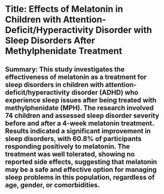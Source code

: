# Title: Effects of Melatonin in Children with Attention-Deficit/Hyperactivity Disorder with Sleep Disorders After Methylphenidate Treatment

## Summary: This study investigates the effectiveness of melatonin as a treatment for sleep disorders in children with attention-deficit/hyperactivity disorder (ADHD) who experience sleep issues after being treated with methylphenidate (MPH). The research involved 74 children and assessed sleep disorder severity before and after a 4-week melatonin treatment. Results indicated a significant improvement in sleep disorders, with 60.8% of participants responding positively to melatonin. The treatment was well tolerated, showing no reported side effects, suggesting that melatonin may be a safe and effective option for managing sleep problems in this population, regardless of age, gender, or comorbidities.